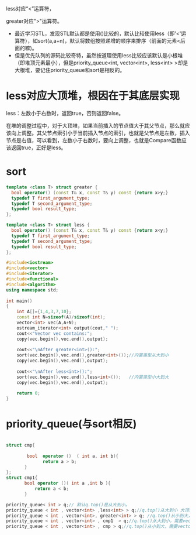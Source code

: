 
less对应“<”运算符，

greater对应">"运算符。

- 最近学习STL，发现STL默认都是使用()比较的，默认比较使用less（即'<'运算符），如sort(a,a+n)，默认将数组按照递增的顺序来排序（前面的元素<后面的嘛)。
- 但是优先队列的源码比较奇特，虽然按道理使用less比较应该默认是小根堆（即堆顶元素最小），但是priority_queue<int, vector\<int\>, less\<int\> >却是大根堆，要记住priority_queue和sort是相反的。

# less对应大顶堆，根因在于其底层实现
less：左数小于右数时，返回true，否则返回false。

在堆的调整过程中，对于大顶堆，如果当前插入的节点值大于其父节点，那么就应该向上调整。其父节点索引小于当前插入节点的索引，也就是父节点是左数，插入节点是右值，可以看到，左数小于右数时，要向上调整，也就是Compare函数应该返回true，正好是less。


# sort
```cpp
template <class T> struct greater {
  bool operator() (const T& x, const T& y) const {return x>y;}
  typedef T first_argument_type;
  typedef T second_argument_type;
  typedef bool result_type;
};

template <class T> struct less {
  bool operator() (const T& x, const T& y) const {return x<y;}
  typedef T first_argument_type;
  typedef T second_argument_type;
  typedef bool result_type;
};

#include<iostream>
#include<vector>
#include<iterator>
#include<functional>
#include<algorithm>
using namespace std;
 
int main()
{
	int A[]={1,4,3,7,10};
	const int N=sizeof(A)/sizeof(int);
	vector<int> vec(A,A+N);
	ostream_iterator<int> output(cout," ");
	cout<<"Vector vec contains:";
	copy(vec.begin(),vec.end(),output);
	
	cout<<"\nAfter greater<int>():";
	sort(vec.begin(),vec.end(),greater<int>());//内置类型从大到小 
	copy(vec.begin(),vec.end(),output);
	
	cout<<"\nAfter less<int>():";
	sort(vec.begin(),vec.end(),less<int>());   //内置类型小大到大 
	copy(vec.begin(),vec.end(),output);
	
	return 0;
}
```

# priority_queue(与sort相反)

```cpp

struct cmp{
	 
	    bool  operator ()  ( int a, int b){
	   	      return a > b;
	   } 
}; 
struct cmp1{
	   bool operator ()( int a ,int b ){
	   	   return a < b;
	   }

priority_queue< int > q;// 默认q.top()是从大到小。
priority_queue < int , vector<int> ,less<int> > q;//q.top()从大到小 大顶堆
priority_queue < int , vector<int>, greater<int> > q; //q.top()从小到大，需要vector，小顶堆
priority_queue < int , vector<int> , cmp1  > q;//q.top()从大到小，需要vector
priority_queue < int , vector<int> , cmp > q;//q.top()从小到大，需要vector

```